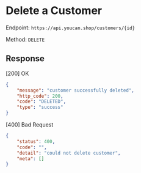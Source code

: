 # Delete a Customer

Endpoint: `https://api.youcan.shop/customers/{id}`

Method: `DELETE`

<a name="reponse"></a>
## Response

[200] OK
 
```json
{
    "message": "customer successfully deleted",
    "http_code": 200,
    "code": "DELETED",
    "type": "success"
}
```

[400] Bad Request

```json
{
    "status": 400,
    "code": "",
    "detail": "could not delete customer",
    "meta": []
}
```
